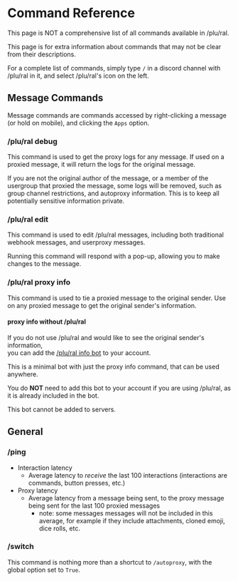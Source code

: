 # Command Reference

This page is NOT a comprehensive list of all commands available in /plu/ral.

This page is for extra information about commands that may not be clear from their descriptions.

For a complete list of commands, simply type `/` in a discord channel with /plu/ral in it, and select /plu/ral's icon on the left.

## Message Commands
Message commands are commands accessed by right-clicking a message (or hold on mobile), and clicking the `Apps` option.

### /plu/ral debug
This command is used to get the proxy logs for any message.
If used on a proxied message, it will return the logs for the original message.

If you are not the original author of the message, or a member of the usergroup that proxied the message, some logs will be removed, such as group channel restrictions, and autoproxy information. This is to keep all potentially sensitive information private.

### /plu/ral edit
This command is used to edit /plu/ral messages, including both traditional webhook messages, and userproxy messages.

Running this command will respond with a pop-up, allowing you to make changes to the message.

### /plu/ral proxy info
This command is used to tie a proxied message to the original sender. Use on any proxied message to get the original sender's information.

#### proxy info without /plu/ral
If you do not use /plu/ral and would like to see the original sender's information, <br>
you can add the [/plu/ral info bot](https://discord.com/oauth2/authorize?client_id=1358295664882094090) to your account.

This is a minimal bot with just the proxy info command, that can be used anywhere.

You do **NOT** need to add this bot to your account if you are using /plu/ral, as it is already included in the bot.

This bot cannot be added to servers.

## General
### /ping
- Interaction latency
  - Average latency to *receive* the last 100 interactions (interactions are commands, button presses, etc.)
- Proxy latency
  - Average latency from a message being sent, to the proxy message being sent for the last 100 proxied messages
    - note: some messages messages will not be included in this average, for example if they include attachments, cloned emoji, dice rolls, etc.

### /switch
This command is nothing more than a shortcut to `/autoproxy`, with the global option set to `True`.